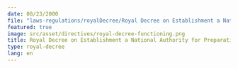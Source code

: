 ```yaml
---
date: 08/23/2000
file: "laws-regulations/royalDecree/Royal Decree on Establishment a National Authority for Preparation and Development Policy.pdf"
featured: true
image: src/asset/directives/royal-decree-functioning.png
title: Royal Decree on Establishment a National Authority for Preparation and Development Policy
type: royal-decree
lang: en
---
```

